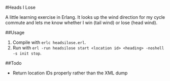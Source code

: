 #Heads I Lose

A little learning exercise in Erlang. It looks up the wind direction for my cycle commute and lets me know whether I win (tail wind) or lose (head wind).

##Usage

1. Compile with `erlc headsilose.erl`.
2. Run with `erl -run headsilose start <location id> <heading> -noshell -s init stop`.

##Todo

- Return location IDs properly rather than the XML dump
